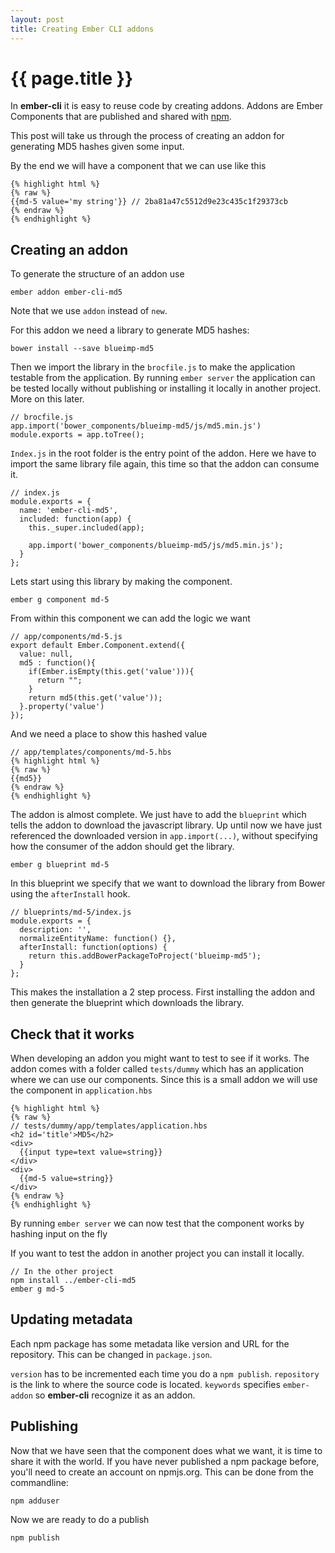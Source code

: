 ```yaml
---
layout: post
title: Creating Ember CLI addons
---
```


{{ page.title }}
================
In **ember-cli** it is easy to reuse code by creating addons. Addons are Ember Components that are published and shared with [npm](https://www.npmjs.org/).


This post will take us through the process of creating an addon for generating MD5 hashes given some input.

By the end we will have a component that we can use like this

    {% highlight html %}
    {% raw %}
    {{md-5 value='my string'}} // 2ba81a47c5512d9e23c435c1f29373cb
    {% endraw %}
    {% endhighlight %}

## Creating an addon

To generate the structure of an addon use

    ember addon ember-cli-md5

Note that we use `addon` instead of `new`.

For this addon we need a library to generate MD5 hashes:

    bower install --save blueimp-md5

Then we import the library in the `brocfile.js` to make the application testable from the application. By running `ember server` the application can be tested locally without publishing or installing it locally in another project. More on this later.

    // brocfile.js
    app.import('bower_components/blueimp-md5/js/md5.min.js')
    module.exports = app.toTree();

`Index.js` in the root folder is the entry point of the addon. Here we have to import the same library file again, this time so that the addon can consume it.

    // index.js
    module.exports = {
      name: 'ember-cli-md5',
      included: function(app) {
        this._super.included(app);

        app.import('bower_components/blueimp-md5/js/md5.min.js');
      }
    };


Lets start using this library by making the component.

    ember g component md-5

From within this component we can add the logic we want

    // app/components/md-5.js
    export default Ember.Component.extend({
      value: null,
      md5 : function(){
        if(Ember.isEmpty(this.get('value'))){
          return "";
        }
        return md5(this.get('value'));
      }.property('value')
    });

And we need a place to show this hashed value

    // app/templates/components/md-5.hbs
    {% highlight html %}
    {% raw %}
    {{md5}}
    {% endraw %}
    {% endhighlight %}


The addon is almost complete. We just have to add the `blueprint` which tells the addon to download the javascript library. Up until now we have just referenced the downloaded version in `app.import(...)`, without specifying how the consumer of the addon should get the library.

    ember g blueprint md-5

In this blueprint we specify that we want to download the library from Bower using the `afterInstall` hook.

    // blueprints/md-5/index.js
    module.exports = {
      description: '',
      normalizeEntityName: function() {},
      afterInstall: function(options) {
        return this.addBowerPackageToProject('blueimp-md5');
      }
    };

This makes the installation a 2 step process. First installing the addon and then generate the blueprint which downloads the library.


## Check that it works
When developing an addon you might want to test to see if it works. The addon comes with a folder called `tests/dummy` which has an application where we can use our components. Since this is a small addon we will use the component in `application.hbs`


    {% highlight html %}
    {% raw %}
    // tests/dummy/app/templates/application.hbs
    <h2 id='title'>MD5</h2>
    <div>
      {{input type=text value=string}}
    </div>
    <div>
      {{md-5 value=string}}
    </div>
    {% endraw %}
    {% endhighlight %}

By running `ember server` we can now test that the component works by hashing input on the fly

If you want to test the addon in another project you can install it locally.

    // In the other project
    npm install ../ember-cli-md5
    ember g md-5


## Updating metadata
Each npm package has some metadata like version and URL for the repository. This can be changed in `package.json`.

`version` has to be incremented each time you do a `npm publish`.
`repository` is the link to where the source code is located.
`keywords` specifies `ember-addon` so **ember-cli** recognize it as an addon.

## Publishing
Now that we have seen that the component does what we want, it is time to share it with the world. If you have never published a npm package before, you'll need to create an account on npmjs.org. This can be done from the commandline:

    npm adduser

Now we are ready to do a publish

    npm publish
